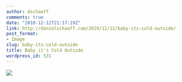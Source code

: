 ```yaml
---
author: dschaaff
comments: true
date: "2010-12-12T21:17:19Z"
link: http://danielschaaff.com/2010/12/12/baby-its-cold-outside/
post_format:
- Image
slug: baby-its-cold-outside
title: Baby it's Cold Outside
wordpress_id: 531
---
```


[![](http://posterous.com/getfile/files.posterous.com/danielschaaff/BxofDqsnDuDHhgzuiFzBBBuuosFHprdwhchjwhHFkesfApsxsHnqHgFcFxxm/p22.jpg.scaled500.jpg)](http://posterous.com/getfile/files.posterous.com/danielschaaff/BxofDqsnDuDHhgzuiFzBBBuuosFHprdwhchjwhHFkesfApsxsHnqHgFcFxxm/p22.jpg.scaled1000.jpg)
